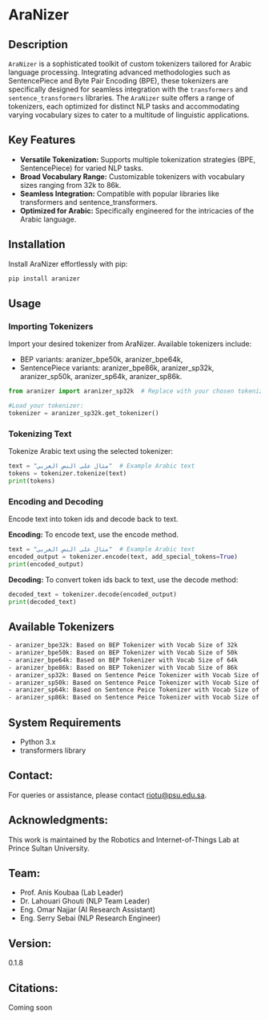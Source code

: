 # AraNizer

## Description
`AraNizer` is a sophisticated toolkit of custom tokenizers tailored for Arabic language processing. Integrating advanced methodologies such as SentencePiece and Byte Pair Encoding (BPE), these tokenizers are specifically designed for seamless integration with the `transformers` and `sentence_transformers` libraries. The `AraNizer` suite offers a range of tokenizers, each optimized for distinct NLP tasks and accommodating varying vocabulary sizes to cater to a multitude of linguistic applications.

## Key Features
- **Versatile Tokenization:** Supports multiple tokenization strategies (BPE, SentencePiece) for varied NLP tasks.
- **Broad Vocabulary Range:** Customizable tokenizers with vocabulary sizes ranging from 32k to 86k.
- **Seamless Integration:** Compatible with popular libraries like transformers and sentence_transformers.
- **Optimized for Arabic:** Specifically engineered for the intricacies of the Arabic language.

## Installation
Install AraNizer effortlessly with pip:
```bash
pip install aranizer
```

## Usage
### Importing Tokenizers
Import your desired tokenizer from AraNizer. Available tokenizers include:
- BEP variants: aranizer_bpe50k, aranizer_bpe64k,
- SentencePiece variants: aranizer_bpe86k, aranizer_sp32k, aranizer_sp50k, aranizer_sp64k, aranizer_sp86k.

```python
from aranizer import aranizer_sp32k  # Replace with your chosen tokenizer

#Load your tokenizer:
tokenizer = aranizer_sp32k.get_tokenizer()
```

### Tokenizing Text
Tokenize Arabic text using the selected tokenizer:

```python
text = "مثال على النص العربي"  # Example Arabic text
tokens = tokenizer.tokenize(text)
print(tokens)
```

### Encoding and Decoding

Encode text into token ids and decode back to text. 

**Encoding:** To encode text, use the encode method. 
```python
text = "مثال على النص العربي"  # Example Arabic text
encoded_output = tokenizer.encode(text, add_special_tokens=True)
print(encoded_output)
```

**Decoding:** To convert token ids back to text, use the decode method:
```python
decoded_text = tokenizer.decode(encoded_output)
print(decoded_text)
```

## Available Tokenizers

```bash
- aranizer_bpe32k: Based on BEP Tokenizer with Vocab Size of 32k
- aranizer_bpe50k: Based on BEP Tokenizer with Vocab Size of 50k
- aranizer_bpe64k: Based on BEP Tokenizer with Vocab Size of 64k
- aranizer_bpe86k: Based on BEP Tokenizer with Vocab Size of 86k
- aranizer_sp32k: Based on Sentence Peice Tokenizer with Vocab Size of 32k
- aranizer_sp50k: Based on Sentence Peice Tokenizer with Vocab Size of 50k
- aranizer_sp64k: Based on Sentence Peice Tokenizer with Vocab Size of 64k
- aranizer_sp86k: Based on Sentence Peice Tokenizer with Vocab Size of 86k
```

## System Requirements
- Python 3.x
- transformers library
  
## Contact:
For queries or assistance, please contact riotu@psu.edu.sa.

## Acknowledgments:
This work is maintained by the Robotics and Internet-of-Things Lab at Prince Sultan University. 

## Team:
- Prof. Anis Koubaa (Lab Leader)
- Dr. Lahouari Ghouti (NLP Team Leader)
- Eng. Omar Najjar (AI Research Assistant)
- Eng. Serry Sebai (NLP Research Engineer)

## Version:
0.1.8

## Citations:
Coming soon



